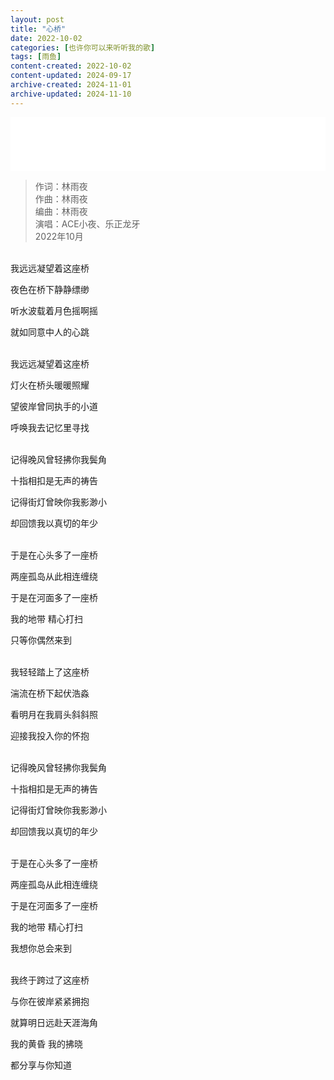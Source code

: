 ```yaml
---
layout: post
title: "心桥"
date: 2022-10-02
categories: [也许你可以来听听我的歌]
tags: [雨鱼]
content-created: 2022-10-02
content-updated: 2024-09-17
archive-created: 2024-11-01
archive-updated: 2024-11-10
---
```


<iframe frameborder="no" border="0" marginwidth="0" marginheight="0" width="100%" height=86 src="//music.163.com/outchain/player?type=2&id=2628089416&auto=0&height=66"></iframe>

> 作词：林雨夜  
> 作曲：林雨夜  
> 编曲：林雨夜  
> 演唱：ACE小夜、乐正龙牙  
> 2022年10月

<br>
我远远凝望着这座桥

夜色在桥下静静缥缈

听水波载着月色摇啊摇

就如同意中人的心跳

<br>
我远远凝望着这座桥

灯火在桥头暖暖照耀

望彼岸曾同执手的小道

呼唤我去记忆里寻找

<br>
记得晚风曾轻拂你我鬓角

十指相扣是无声的祷告

记得街灯曾映你我影渺小

却回馈我以真切的年少

<br>
于是在心头多了一座桥

两座孤岛从此相连缠绕

于是在河面多了一座桥

我的地带 精心打扫

只等你偶然来到

<br>
我轻轻踏上了这座桥

湍流在桥下起伏浩淼

看明月在我肩头斜斜照

迎接我投入你的怀抱

<br>
记得晚风曾轻拂你我鬓角

十指相扣是无声的祷告

记得街灯曾映你我影渺小

却回馈我以真切的年少

<br>
于是在心头多了一座桥

两座孤岛从此相连缠绕

于是在河面多了一座桥

我的地带 精心打扫

我想你总会来到

<br>
我终于跨过了这座桥

与你在彼岸紧紧拥抱

就算明日远赴天涯海角

我的黄昏 我的拂晓

都分享与你知道
